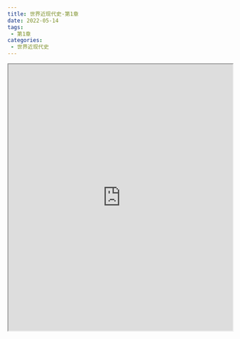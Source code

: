```yaml
---
title: 世界近现代史-第1章
date: 2022-05-14
tags:
 - 第1章
categories:
 - 世界近现代史
---
```




<iframe src="https://wanli.yourtools.icu/pdf/web/viewer.html?file=https://vkceyugu.cdn.bspapp.com/VKCEYUGU-98958311-3e7b-45a4-9247-ea869d6246c3/e5f68ee2-2953-4dc7-a298-6c256a022f36.pdf" width="100%" height="600px"></iframe>
